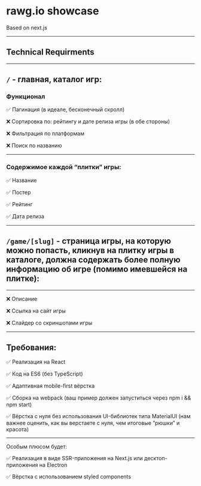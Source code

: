 # rawg.io showcase

Based on next.js

---

## Technical Requirments

---

## `/` - главная, каталог игр:

### Функционал

✅ Пагинация (в идеале, бесконечный скролл)

❌ Сортировка по: рейтингу и дате релиза игры (в обе стороны)

❌ Фильтрация по платформам

❌ Поиск по названию

---

### Содержимое каждой “плитки” игры:

✅ Название

✅ Постер

✅ Рейтинг

✅ Дата релиза

---

## `/game/[slug]` - страница игры, на которую можно попасть, кликнув на плитку игры в каталоге, должна содержать более полную информацию об игре (помимо имевшейся на плитке):

---

❌ Описание

❌ Ссылка на сайт игры

❌ Слайдер со скриншотами игры

---

## Требования:

✅ Реализация на React

✅ Код на ES6 (без TypeScript)

✅ Адаптивная mobile-first вёрстка

✅ Сборка на webpack (ваш пример должен запуститься через npm i && npm start)

✅ Вёрстка с нуля без использования UI-библиотек типа MaterialUI (нам важнее оценить, как вы верстаете с нуля, чем итоговые “рюшки” и красота)

---

Особым плюсом будет:

✅ Реализация в виде SSR-приложения на Next.js или десктоп-приложения на Electron

✅ Вёрстка с использованием styled components
